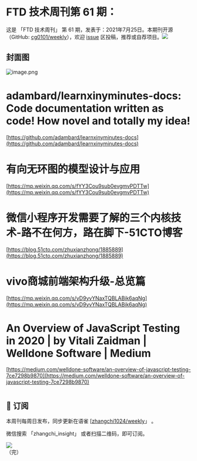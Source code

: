 # FTD 技术周刊第 61 期：
这是 「FTD 技术周刊」 第 61 期，发表于：2021年7月25日。本期刊开源（GitHub: [cg0101/weekly](https://github.com/cg0101/weekly)），欢迎 [issue](https://github.com/cg0101/weekly/issues) 区投稿，推荐或自荐项目。![](https://visitor-badge.glitch.me/badge?page_id=cg0101.weekly) <a href="https://www.linkedin.com/in/%E9%A9%B0-%E5%BC%A0-60669710a/">
        </a>
## 封面图


![image.png](https://cdn.nlark.com/yuque/0/2020/png/132503/1606727153961-35cca9f4-2ec2-4ce7-88aa-a11eb2189c89.png#height=1619&id=WVsMF&margin=%5Bobject%20Object%5D&name=image.png&originHeight=1619&originWidth=1080&originalType=binary&size=2197127&status=done&style=none&width=1080)
# adambard/learnxinyminutes-docs: Code documentation written as code! How novel and totally my idea!
[https://github.com/adambard/learnxinyminutes-docs](https://github.com/adambard/learnxinyminutes-docs)
# 
# 有向无环图的模型设计与应用
[https://mp.weixin.qq.com/s/fYY3Cou9sub0evgmvPDTTw](https://mp.weixin.qq.com/s/fYY3Cou9sub0evgmvPDTTw)
# 
# 微信小程序开发需要了解的三个内核技术-路不在何方，路在脚下-51CTO博客
[https://blog.51cto.com/zhuxianzhong/1885889](https://blog.51cto.com/zhuxianzhong/1885889)
# 
# vivo商城前端架构升级-总览篇
[https://mp.weixin.qq.com/s/vD9yvYNaxTQBLABik6aqNg](https://mp.weixin.qq.com/s/vD9yvYNaxTQBLABik6aqNg)<br />

# An Overview of JavaScript Testing in 2020 | by Vitali Zaidman | Welldone Software | Medium
[https://medium.com/welldone-software/an-overview-of-javascript-testing-7ce7298b9870](https://medium.com/welldone-software/an-overview-of-javascript-testing-7ce7298b9870)
# 





## 📅 订阅
本周刊每周日发布，同步更新在语雀 [[zhangchi1024/weekly](https://www.yuque.com/zhangchi1024/weekly)」 。


微信搜索 「zhangchi_insight」 或者扫描二维码，即可订阅。
<div align="left"> <img src="https://cdn.nlark.com/yuque/0/2021/jpeg/132503/1640750963398-e8538e9e-6b96-46f7-abff-c93b56bdd377.jpeg?x-oss-process=image%2Fwatermark%2Ctype_d3F5LW1pY3JvaGVp%2Csize_36%2Ctext_5byg6amw%2Ccolor_FFFFFF%2Cshadow_50%2Ct_80%2Cg_se%2Cx_10%2Cy_10%2Fresize%2Cw_426%2Climit_0" ></div>    
    （完）